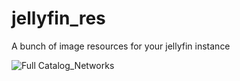 # jellyfin_res
A bunch of image resources for your jellyfin instance


![Full Catalog_Networks]([http://url/to/img.png](https://imgur.com/r6NRTav)https://imgur.com/r6NRTav)
